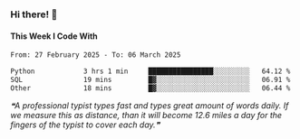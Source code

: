 ### Hi there! 👋

#### This Week I Code With
<!--START_SECTION:waka-->

```txt
From: 27 February 2025 - To: 06 March 2025

Python            3 hrs 1 min     ████████████████░░░░░░░░░   64.12 %
SQL               19 mins         █▓░░░░░░░░░░░░░░░░░░░░░░░   06.91 %
Other             18 mins         █▓░░░░░░░░░░░░░░░░░░░░░░░   06.44 %
```

<!--END_SECTION:waka-->

<!--STARTS_HERE_QUOTE_README-->
<i>❝A professional typist types fast and types great amount of words daily. If we measure this as distance, than it will become 12.6 miles a day for the fingers of the typist to cover each day.❞</i>
<!--ENDS_HERE_QUOTE_README-->
